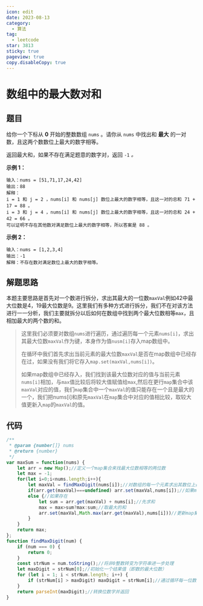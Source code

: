 ```yaml
---
icon: edit
date: 2023-08-13
category:
  - 算法
tag:
  - leetcode
star: 3813
sticky: true
pageview: true
copy.disableCopy: true
---
```


# 数组中的最大数对和

## 题目

给你一个下标从 **0** 开始的整数数组 `nums` 。请你从 `nums` 中找出和 **最大** 的一对数，且这两个数数位上最大的数字相等。

返回最大和，如果不存在满足题意的数字对，返回 `-1` *。*

<!--more-->

**示例 1：**

```
输入：nums = [51,71,17,24,42]
输出：88
解释：
i = 1 和 j = 2 ，nums[i] 和 nums[j] 数位上最大的数字相等，且这一对的总和 71 + 17 = 88 。 
i = 3 和 j = 4 ，nums[i] 和 nums[j] 数位上最大的数字相等，且这一对的总和 24 + 42 = 66 。
可以证明不存在其他数对满足数位上最大的数字相等，所以答案是 88 。
```

**示例 2：**

```
输入：nums = [1,2,3,4]
输出：-1
解释：不存在数对满足数位上最大的数字相等。
```

 ## 解题思路

本题主要思路是首先对一个数进行拆分，求出其最大的一位数`maxVal`例如42中最大位数是4，19最大位数是9。这里我们有多种方式进行拆分，我们不在对该方法进行一一分析，我们主要就拆分以后如何在数组中找到两个最大位数相等`max`，且相加最大的两个数的和。

> 这里我们必须要对数组`nums`进行遍历，通过遍历每一个元素`nums[i]`，求出其最大位数`maxVal`作为键，本身作为值`nusm[i]`存入map数组中。
>
> 在循环中我们首先求出当前元素的最大位数`maxVal`是否在map数组中已经存在过，如果没有我们将它存入`map.set(maxVal,nums[i])`。
>
> 如果map数组中已经存入，我们找到该最大位数对应的值与当前元素`nums[i]`相加，与`max`值比较后将较大值赋值给`max`,然后在更行`map`集合中该`maxVal`对应的值，我们`map`集合中一个`maxVal`的值只能存在一个且是最大的一个，我们把nums[i]和原先`maxVal`在`map`集合中对应的值相比较，取较大值更新入`map`的`maxVal`的值。

 ## 代码

```js
/**
 * @param {number[]} nums
 * @return {number}
 */
var maxSum = function(nums) {
    let arr = new Map();//定义一个map集合来找最大位数相等的两位数
    let max = -1;
    for(let i=0;i<nums.length;i++){
        let maxVal = findMaxDigit(nums[i]);//对数组的每一个元素求出其数位上最大的数字
        if(arr.get(maxVal)===undefined) arr.set(maxVal,nums[i]);//如果map集合中没有，将该键值保存
        else {//如果存在
            let sum = arr.get(maxVal) + nums[i];//先求和
            max = max>sum?max:sum;//取最大的和
            arr.set(maxVal,Math.max(arr.get(maxVal),nums[i]))//更新map集合
        }
    }
    return max;
};
function findMaxDigit(num) {
    if (num === 0) {
        return 0;
    }
    const strNum = num.toString();//将非0整数转变为字符串进一步处理
    let maxDigit = strNum[0];//初始化一个结果值（即数的最大位数）
    for (let i = 1; i < strNum.length; i++) {
        if (strNum[i] > maxDigit) maxDigit = strNum[i];//通过循环每一位数字，找到最大的一位
    }
    return parseInt(maxDigit);//转换位数字并返回
}
```

